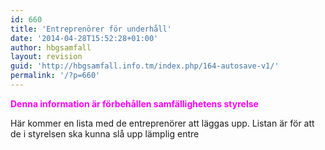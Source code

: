 ```yaml
---
id: 660
title: 'Entreprenörer för underhåll'
date: '2014-04-28T15:52:28+01:00'
author: hbgsamfall
layout: revision
guid: 'http://hbgsamfall.info.tm/index.php/164-autosave-v1/'
permalink: '/?p=660'
---
```


<span style="color: #ff00ff;">**Denna information är förbehållen samfällighetens styrelse**</span>

Här kommer en lista med de entreprenörer att läggas upp. Listan är för att de i styrelsen ska kunna slå upp lämplig entre